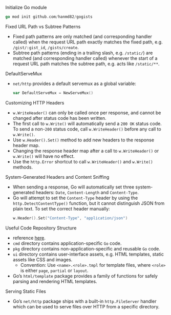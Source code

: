 Initialize Go module
```go
go mod init github.com/hanmd82/gogists
```

Fixed URL Path vs Subtree Patterns
- Fixed path patterns are only matched (and corresponding handler called) when the request URL path exactly matches the fixed path, e.g. `/gist/:gist_id`, `/gists/create`.
- Subtree path patterns (ending in a trailing slash, e.g. `/static/`) are matched (and corresponding handler called) whenever the start of a request URL path matches the subtree path, e.g. acts like `/static/**`.

DefaultServeMux
- `net/http` provides a default servemux as a global variable:
    ```go
    var DefaultServeMux = NewServeMux()
    ```

Customizing HTTP Headers
- `w.WriteHeader()` can only be called once per response, and cannot be changed after status code has been written.
- The first call to `w.Write()` will automatically send a `200 OK` status code. To send a non-`200` status code, call `w.WriteHeader()` before any call to `w.Write()`.
- Use `w.Header().Set()` method to add new headers to the response header map.
- Changing the response header map after a call to `w.WriteHeader()` or `w.Write()` will have no effect.
- Use the `http.Error` shortcut to call `w.WriteHeader()` and `w.Write()` methods.

System-Generated Headers and Content Sniffing
- When sending a response, Go will automatically set three system-generated headers: `Date`, `Content-Length` and `Content-Type`.
- Go will attempt to set the `Content-Type` header by using the `http.DetectContentType()` function, but it cannot distinguish JSON from plain text. To set the correct header manually:
    ```go
    w.Header().Set("Content-Type", "application/json")
    ```

Useful Code Repository Structure
- reference [here](https://peter.bourgon.org/go-best-practices-2016/#repository-structure).
- `cmd` directory contains application-specific `Go` code.
- `pkg` directory contains non-application-specific and reusable `Go` code.
- `ui` directory contains user-interface assets, e.g. HTML templates, static assets like CSS and images.
  - Convention: Use `<name>.<role>.tmpl` for template files, where `<role>` is either `page`, `partial` or `layout`.
- Go’s `html/template` package provides a family of functions for safely parsing and rendering HTML templates.

Serving Static Files
- Go’s `net/http` package ships with a built-in `http.FileServer` handler which can be used to serve files over HTTP from a specific directory.
